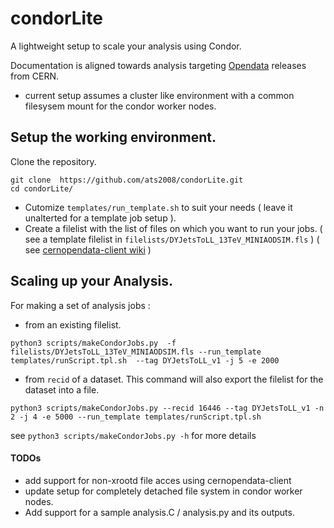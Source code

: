 # condorLite
A lightweight setup to scale your analysis using Condor.

Documentation is aligned towards analysis targeting [Opendata](http://opendata.cern.ch/) releases from CERN.

* current setup assumes a cluster like environment with a common filesysem mount for the condor worker nodes.

## Setup the working environment.
Clone the repository.
```
git clone  https://github.com/ats2008/condorLite.git
cd condorLite/
```

- Cutomize `templates/run_template.sh` to suit your needs ( leave it unalterted for a template job setup ).
- Create a filelist with the list of files on which you want to run your jobs. ( see a template filelist in `filelists/DYJetsToLL_13TeV_MINIAODSIM.fls` ) ( see [cernopendata-client wiki](https://github.com/ats2008/condorLite/wiki/cernopendata%E2%80%90client) )


## Scaling up your Analysis.

For making a set of analysis jobs :
 - from an existing filelist.
```
python3 scripts/makeCondorJobs.py  -f filelists/DYJetsToLL_13TeV_MINIAODSIM.fls --run_template templates/runScript.tpl.sh  --tag DYJetsToLL_v1 -j 5 -e 2000
```
 - from `recid` of a dataset. This command will also export the filelist for the dataset into a file.
```
python3 scripts/makeCondorJobs.py --recid 16446 --tag DYJetsToLL_v1 -n 2 -j 4 -e 5000 --run_template templates/runScript.tpl.sh
```


see `python3 scripts/makeCondorJobs.py -h` for more details

#### TODOs
* add support for non-xrootd file acces using cernopendata-client
* update setup for completely detached file system in condor worker nodes. 
* Add support for a sample analysis.C / analysis.py  and its outputs. 
